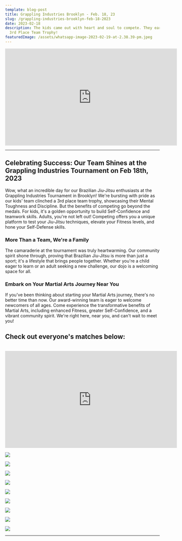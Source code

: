 ```yaml
---
template: blog-post
title: Grappling Industries Brooklyn - Feb. 18, 23
slug: /grappling-industries-brooklyn-feb-18-2023
date: 2023-02-18
description: The kids came out with heart and soul to compete. They earned the
  3rd Place Team Trophy!
featuredImage: /assets/whatsapp-image-2023-02-19-at-2.38.39-pm.jpeg
---
```

<iframe width="560" height="315" src="https://www.youtube.com/embed/s4zYOdD4eoI" title="YouTube video player" frameborder="0" allow="accelerometer; autoplay; clipboard-write; encrypted-media; gyroscope; picture-in-picture; web-share" allowfullscreen></iframe>

- - -

## Celebrating Success: Our Team Shines at the Grappling Industries Tournament on Feb 18th, 2023

Wow, what an incredible day for our Brazilian Jiu-Jitsu enthusiasts at the Grappling Industries Tournament in Brooklyn! We're bursting with pride as our kids' team clinched a 3rd place team trophy, showcasing their Mental Toughness and Discipline. But the benefits of competing go beyond the medals. For kids, it's a golden opportunity to build Self-Confidence and teamwork skills. Adults, you're not left out! Competing offers you a unique platform to test your Jiu-Jitsu techniques, elevate your Fitness levels, and hone your Self-Defense skills.

### More Than a Team, We're a Family

The camaraderie at the tournament was truly heartwarming. Our community spirit shone through, proving that Brazilian Jiu-Jitsu is more than just a sport; it's a lifestyle that brings people together. Whether you're a child eager to learn or an adult seeking a new challenge, our dojo is a welcoming space for all.

### **Embark on Your Martial Arts Journey Near You**

If you've been thinking about starting your Martial Arts journey, there's no better time than now. Our award-winning team is eager to welcome newcomers of all ages. Come experience the transformative benefits of Martial Arts, including enhanced Fitness, greater Self-Confidence, and a vibrant community spirit. We're right here, near you, and can't wait to meet you!

## **Check out everyone's matches below:**

<br>

<iframe width="560" height="315" src="https://www.youtube.com/embed/videoseries?list=PLdyR8mvQmCdQwKsiit0hxgSO1G0htwAUL" title="YouTube video player" frameborder="0" allow="accelerometer; autoplay; clipboard-write; encrypted-media; gyroscope; picture-in-picture; web-share" allowfullscreen></iframe>

![](/img/whatsapp-image-2023-02-19-at-2.38.25-pm.jpeg)

![](/img/whatsapp-image-2023-02-19-at-2.17.18-pm.jpeg)

![](/img/whatsapp-image-2023-02-19-at-2.38.30-pm.jpeg)

![](/img/331235443_1401032400650332_4158308558826813328_n.jpg)

![](/img/whatsapp-image-2023-02-19-at-2.17.21-pm.jpeg)

![](/img/whatsapp-image-2023-02-19-at-2.38.37-pm-1-.jpeg)

![](/img/whatsapp-image-2023-02-19-at-2.51.40-pm.jpeg)

![](/img/whatsapp-image-2023-02-20-at-6.58.18-pm.jpeg)

![](/img/img_7593.jpg)

- - -